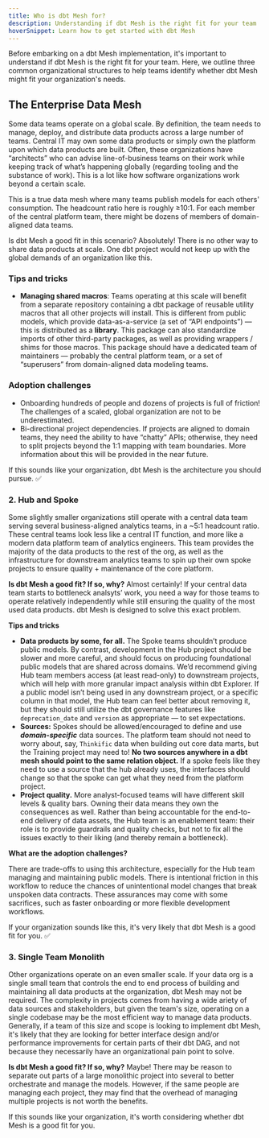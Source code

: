 ```yaml
---
title: Who is dbt Mesh for?
description: Understanding if dbt Mesh is the right fit for your team
hoverSnippet: Learn how to get started with dbt Mesh
---
```


Before embarking on a dbt Mesh implementation, it's important to understand if dbt Mesh is the right fit for your team. Here, we outline three common organizational structures to help teams identify whether dbt Mesh might fit your organization's needs. 

## The Enterprise Data Mesh

Some data teams operate on a global scale. By definition, the team needs to manage, deploy, and distribute data products across a large number of teams. Central IT may own some data products or simply own the platform upon which data products are built. Often, these organizations have “architects” who can advise line-of-business teams on their work while keeping track of what’s happening globally (regarding tooling and the substance of work). This is a lot like how software organizations work beyond a certain scale.

This is a true data mesh where many teams publish models for each others' consumption. The headcount ratio here is roughly ≥10:1. For each member of the central platform team, there might be dozens of members of domain-aligned data teams.

Is dbt Mesh a good fit in this scenario? Absolutely! There is no other way to share data products at scale. One dbt project would not keep up with the global demands of an organization like this.

### Tips and tricks

- **Managing shared macros**: Teams operating at this scale will benefit from a separate repository containing a dbt package of reusable utility macros that all other projects will install. This is different from public models, which provide data-as-a-service (a set of “API endpoints”) — this is distributed as a **library**. This package can also standardize imports of other third-party packages, as well as providing wrappers / shims for those macros. This package should have a dedicated team of maintainers — probably the central platform team, or a set of “superusers” from domain-aligned data modeling teams.

### Adoption challenges

- Onboarding hundreds of people and dozens of projects is full of friction! The challenges of a scaled, global organization are not to be underestimated.
- Bi-directional project dependencies. If projects are aligned to domain teams, they need the ability to have “chatty” APIs; otherwise, they need to split projects beyond the 1:1 mapping with team boundaries. More information about this will be provided in the near future. 

If this sounds like your organization, dbt Mesh is the architecture you should pursue. ✅

### 2. Hub and Spoke

Some slightly smaller organizations still operate with a central data team serving several business-aligned analytics teams, in a ~5:1 headcount ratio. These central teams look less like a central IT function, and more like a modern data platform team of analytics engineers. This team provides the majority of the data products to the rest of the org, as well as the infrastructure for downstream analytics teams to spin up their own spoke projects to ensure quality + maintenance of the core platform.

**Is dbt Mesh a good fit? If so, why?**  Almost certainly! If your central data team starts to bottleneck analsyts’ work, you need a way for those teams to operate relatively independently while still ensuring the quality of the most used data products. dbt Mesh is designed to solve this exact problem.

**Tips and tricks**

- **Data products by some, for all.** The Spoke teams shouldn’t produce public models. By contrast, development in the Hub project should be slower and more careful, and should focus on producing foundational public models that are shared across domains. We’d recommend giving Hub team members access (at least read-only) to downstream projects, which will help with more granular impact analysis within dbt Explorer. If a public model isn’t being used in any downstream project, or a specific column in that model, the Hub team can feel better about removing it, but they should still utilize the dbt governance features like `deprecation_date` and `version` as appropriate — to set expectations.
- **Sources:** Spokes should be allowed/encouraged to define and use ***domain-specific*** data sources. The platform team should not need to worry about, say, `Thinkific` data when building out core data marts, but the Training project may need to! **No two sources anywhere in a dbt mesh should point to the same relation object.** If a spoke feels like they need to use a source that the hub already uses, the interfaces should change so that the spoke can get what they need from the platform project.
- **Project quality.** More analyst-focused teams will have different skill levels & quality bars. Owning their data means they own the consequences as well. Rather than being accountable for the end-to-end delivery of data assets, the Hub team is an enablement team: their role is to provide guardrails and quality checks, but not to fix all the issues exactly to their liking (and thereby remain a bottleneck).

**What are the adoption challenges?**

There are trade-offs to using this architecture, especially for the Hub team managing and maintaining public models. There is intentional friction in this workflow to reduce the chances of unintentional model changes that break unspoken data contracts. These assurances may come with some sacrifices, such as faster onboarding or more flexible development workflows.

If your organization sounds like this, it's very likely that dbt Mesh is a good fit for you. ✅

### 3. Single Team Monolith

Other organizations operate on an even smaller scale. If your data org is a single small team that controls the end to end process of building and maintaining all data products at the organization, dbt Mesh may not be required. The complexity in projects comes from having a wide ariety of data sources and stakeholders, but given the team's size, operating on a single codebase may be the most efficient way to manage data products. Generally, if a team of this size and scope is looking to implement dbt Mesh, it's likely that they are looking for better interface design and/or performance improvements for certain parts of their dbt DAG, and not because they necessarily have an organizational pain point to solve.

**Is dbt Mesh a good fit? If so, why?**  Maybe! There may be reason to separate out parts of a large monolithic project into several to better orchestrate and manage the models. However, if the same people are managing each project, they may find that the overhead of managing multiple projects is not worth the benefits.

If this sounds like your organization, it's worth considering whether dbt Mesh is a good fit for you.
